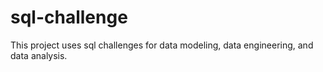 # sql-challenge

This project uses sql challenges for data modeling, data engineering, and data analysis.
